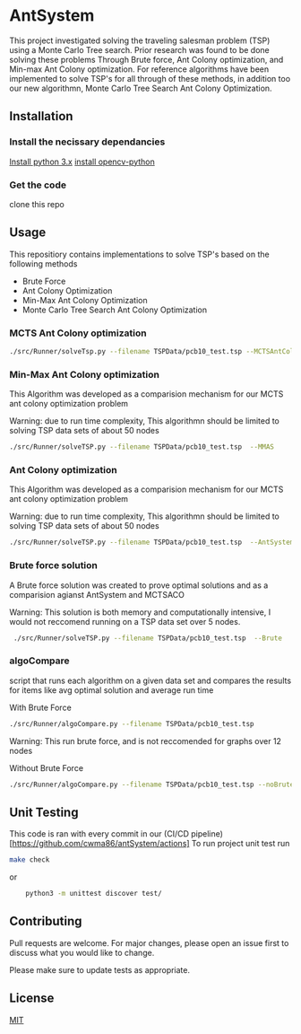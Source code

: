 # AntSystem

This project investigated solving the traveling salesman problem (TSP) using a Monte Carlo Tree search. 
Prior research was found to be done solving these problems Through Brute force, Ant Colony optimization, and Min-max Ant Colony optimization. 
For reference algorithms have been implemented to solve TSP's for all through of these methods, in addition too our new algorithmn, Monte 
Carlo Tree Search Ant Colony Optimization.

## Installation

### Install the necissary dependancies
[Install python 3.x](https://wiki.python.org/moin/BeginnersGuide/Download)
[install opencv-python](https://pypi.org/project/opencv-python/)

### Get the code
clone this repo

## Usage
This repositiory contains implementations to solve TSP's based on the following methods
* Brute Force
* Ant Colony Optimization
* Min-Max Ant Colony Optimization
* Monte Carlo Tree Search Ant Colony Optimization

### MCTS Ant Colony optimization

```bash
./src/Runner/solveTsp.py --filename TSPData/pcb10_test.tsp --MCTSAntColony
```

### Min-Max Ant Colony optimization
This Algorithm was developed as a comparision mechanism for our MCTS ant colony optimization problem

Warning: due to run time complexity, This algorithmn should be limited to solving TSP data sets of about 50 nodes
```bash
./src/Runner/solveTSP.py --filename TSPData/pcb10_test.tsp  --MMAS
```
### Ant Colony optimization
This Algorithm was developed as a comparision mechanism for our MCTS ant colony optimization problem

Warning: due to run time complexity, This algorithmn should be limited to solving TSP data sets of about 50 nodes
```bash
./src/Runner/solveTSP.py --filename TSPData/pcb10_test.tsp  --AntSystem
```
### Brute force solution
A Brute force solution was created to prove optimal solutions and as a comparision agianst AntSystem and MCTSACO

Warning: This solution is both memory and computationally intensive, I would not reccomend running on a TSP data set over 5 nodes.

```bash
 ./src/Runner/solveTSP.py --filename TSPData/pcb10_test.tsp  --Brute
 ```

 ### algoCompare

 script that runs each algorithm on a given data set and compares the results for items like avg optimal solution and average run time

 With Brute Force
 ```bash
 ./src/Runner/algoCompare.py --filename TSPData/pcb10_test.tsp
 ```
 Warning: This run brute force, and is not reccomended for graphs over 12 nodes

 Without Brute Force
 ```bash
 ./src/Runner/algoCompare.py --filename TSPData/pcb10_test.tsp --noBrute
 ```
## Unit Testing
This code is ran with every commit in our (CI/CD pipeline)[https://github.com/cwma86/antSystem/actions] 
To run project unit test run 
```bash
make check
```
or
```bash
	python3 -m unittest discover test/
```



## Contributing
Pull requests are welcome. For major changes, please open an issue first to discuss what you would like to change.

Please make sure to update tests as appropriate.

## License
[MIT](https://choosealicense.com/licenses/mit/)
